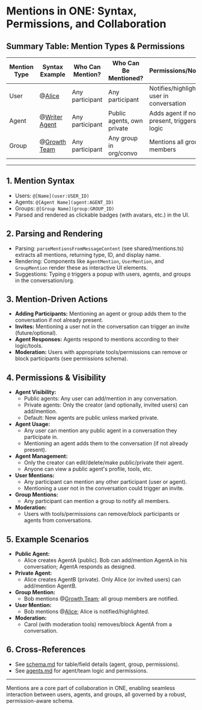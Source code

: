 # Mentions in ONE: Syntax, Permissions, and Collaboration

## Summary Table: Mention Types & Permissions
| Mention Type | Syntax Example                        | Who Can Mention?         | Who Can Be Mentioned?         | Permissions/Notes                         |
|--------------|--------------------------------------|--------------------------|-------------------------------|-------------------------------------------|
| User         | @[Alice](user:ALICE_ID)              | Any participant          | Any participant               | Notifies/highlights user in conversation  |
| Agent        | @[Writer Agent](agent:AGENT_ID)      | Any participant          | Public agents, own private    | Adds agent if not present, triggers logic |
| Group        | @[Growth Team](group:GROUP_ID)       | Any participant          | Any group in org/convo        | Mentions all group members                |

---

## 1. Mention Syntax
- Users: `@[Name](user:USER_ID)`
- Agents: `@[Agent Name](agent:AGENT_ID)`
- Groups: `@[Group Name](group:GROUP_ID)`
- Parsed and rendered as clickable badges (with avatars, etc.) in the UI.

## 2. Parsing and Rendering
- Parsing: `parseMentionsFromMessageContent` (see shared/mentions.ts) extracts all mentions, returning type, ID, and display name.
- Rendering: Components like `AgentMention`, `UserMention`, and `GroupMention` render these as interactive UI elements.
- Suggestions: Typing `@` triggers a popup with users, agents, and groups in the conversation/org.

## 3. Mention-Driven Actions
- **Adding Participants:** Mentioning an agent or group adds them to the conversation if not already present.
- **Invites:** Mentioning a user not in the conversation can trigger an invite (future/optional).
- **Agent Responses:** Agents respond to mentions according to their logic/tools.
- **Moderation:** Users with appropriate tools/permissions can remove or block participants (see permissions schema).

## 4. Permissions & Visibility
- **Agent Visibility:**
  - Public agents: Any user can add/mention in any conversation.
  - Private agents: Only the creator (and optionally, invited users) can add/mention.
  - Default: New agents are public unless marked private.
- **Agent Usage:**
  - Any user can mention any public agent in a conversation they participate in.
  - Mentioning an agent adds them to the conversation (if not already present).
- **Agent Management:**
  - Only the creator can edit/delete/make public/private their agent.
  - Anyone can view a public agent's profile, tools, etc.
- **User Mentions:**
  - Any participant can mention any other participant (user or agent).
  - Mentioning a user not in the conversation could trigger an invite.
- **Group Mentions:**
  - Any participant can mention a group to notify all members.
- **Moderation:**
  - Users with tools/permissions can remove/block participants or agents from conversations.

## 5. Example Scenarios
- **Public Agent:**
  - Alice creates AgentA (public). Bob can add/mention AgentA in his conversation; AgentA responds as designed.
- **Private Agent:**
  - Alice creates AgentB (private). Only Alice (or invited users) can add/mention AgentB.
- **Group Mention:**
  - Bob mentions @[Growth Team](group:GROUP_ID); all group members are notified.
- **User Mention:**
  - Bob mentions @[Alice](user:ALICE_ID); Alice is notified/highlighted.
- **Moderation:**
  - Carol (with moderation tools) removes/block AgentA from a conversation.

## 6. Cross-References
- See [schema.md](./schema.md) for table/field details (agent, group, permissions).
- See [agents.md](./agents.md) for agent/team logic and permissions.

---

Mentions are a core part of collaboration in ONE, enabling seamless interaction between users, agents, and groups, all governed by a robust, permission-aware schema. 